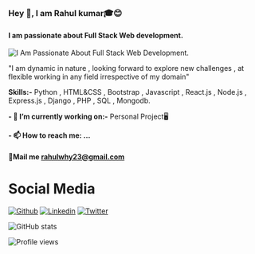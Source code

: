 ### Hey 👋, I am Rahul kumar🎓😊 
#### I am passionate about Full Stack Web development.
![I Am Passionate About Full Stack Web Development.](https://pbs.twimg.com/profile_banners/1341616543566712832/1615440049/600x200)

"I am dynamic in nature , looking forward to explore new challenges , at flexible working in any field irrespective of my domain"

**Skills:-** 
Python , HTML&CSS , Bootstrap , Javascript , React.js , Node.js , Express.js , Django , PHP , SQL , Mongodb.

**- 🔭 I’m currently working on:-** 
           Personal Project🖥 

**- 📫 How to reach me: ...**
 #### 💌Mail me [rahulwhy23@gmail.com]()


# Social Media #
[![Github](https://img.shields.io/badge/-Github-000?style=flat&logo=Github&logoColor=white)](https://github.com/rahulkr23)
[![Linkedin](https://img.shields.io/badge/-LinkedIn-blue?style=flat&logo=Linkedin&logoColor=white)](https://www.linkedin.com/in/rahulkr23)
[![Twitter](https://img.shields.io/badge/-twitter-c13584?style=flat&labelColor=c13584&logo=twitter&logoColor=white)](https://twitter.com/@rahulwhy23)






![GitHub stats](https://github-readme-stats.vercel.app/api?username=rahulkr23&show_icons=true&theme=tokyonight)  

![Profile views](https://gpvc.arturio.dev/rahulkr23)  
